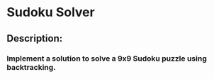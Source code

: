 # Sudoku Solver

## Description: 

### Implement a solution to solve a 9x9 Sudoku puzzle using backtracking.